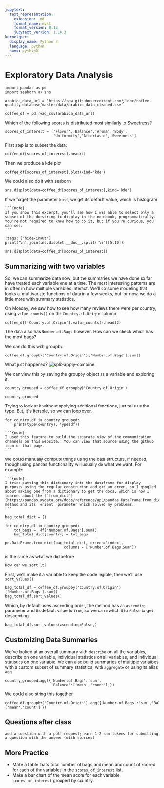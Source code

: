 ```yaml
---
jupytext:
  text_representation:
    extension: .md
    format_name: myst
    format_version: 0.13
    jupytext_version: 1.10.3
kernelspec:
  display_name: Python 3
  language: python
  name: python3
---
```


# Exploratory Data Analysis


```{code-cell} ipython3
import pandas as pd
import seaborn as sns
```


```{code-cell} ipython3
arabica_data_url = 'https://raw.githubusercontent.com/jldbc/coffee-quality-database/master/data/arabica_data_cleaned.csv'

coffee_df = pd.read_csv(arabica_data_url)
```

Which of the following scores is distributed most similarly to Sweetness?


```{code-cell} ipython3
scores_of_interest = ['Flavor','Balance','Aroma','Body',
                      'Uniformity','Aftertaste','Sweetness']
```

First step is to subset the data:
```{code-cell} ipython3
coffee_df[scores_of_interest].head(2)
```

Then we produce a kde plot  
```{code-cell} ipython3
coffee_df[scores_of_interest].plot(kind='kde')
```

We could also do it with seaborn
```{code-cell} ipython3
sns.displot(data=coffee_df[scores_of_interest],kind='kde')
```

If we forget the parameter `kind`, we get its default value,
which is histogram
````{margin}
```{note}
If you show this excerpt, you'll see how I was able to select only a subset of the docstring to display in the notebook, programmatically. You're not required to know how to do it, but if you're curious, you can see.
```
````
```{code-cell} ipython3
:tags: ["hide-input"]
print('\n'.join(sns.displot.__doc__.split('\n')[5:10]))
```

```{code-cell} ipython3
sns.displot(data=coffee_df[scores_of_interest])
```

## Summarizing with two variables

So, we can summarize data now, but the summaries we have done so far have treated each variable one at a time.  The most interesting patterns are in often in how multiple variables interact. We'll do some modeling that looks at multivariate functions of data in a few weeks, but for now, we do a little more with summary statistics.

On Monday, we saw how to see how many reviews there were per country, using `value_counts()` on the `Country.of.Origin` column.

```{code-cell} ipython3
coffee_df['Country.of.Origin'].value_counts().head(2)
```

The data also has `Number.of.Bags` however.  How can we check which has the most bags?

We can do this with groupby.

```{code-cell} ipython3
coffee_df.groupby('Country.of.Origin')['Number.of.Bags'].sum()
```


What just happened?
![split-apply-combine](https://jakevdp.github.io/PythonDataScienceHandbook/figures/03.08-split-apply-combine.png)


We can view this by saving the groupby object as a variable and exploring it.


```{code-cell} ipython3
country_grouped = coffee_df.groupby('Country.of.Origin')

country_grouped
```

Trying to look at it without applying additional functions, just tells us the type.  But, it's iterable, so we can loop over.


```{code-cell} ipython3
for country,df in country_grouped:
    print(type(country), type(df))
```

````{margin}
```{note}
I used this feature to build the separate view of the communication channels on this website.  You can view that source using the github icon on that page.
```
````

We could manually compute things using the data structure, if needed, though using pandas functionality will usually do what we want. For example:

````{margin}
```{note}
I tried putting this dictionary into the dataframe for display purposes using the regular constructor and got an error, so I googled about making one from a dictionary to get the docs, which is how I learned about the [`from_dict`](https://pandas.pydata.org/docs/reference/api/pandas.DataFrame.from_dict.html) method and its `orient` parameter which solved my problems.
```
````

```{code-cell} ipython3
bag_total_dict = {}

for country,df in country_grouped:
    tot_bags =  df['Number.of.Bags'].sum()
    bag_total_dict[country] = tot_bags

pd.DataFrame.from_dict(bag_total_dict, orient='index',
                           columns = ['Number.of.Bags.Sum'])
```

is the same as what we did before

```{admonition} Question from class
How can we sort it?
```

First, we'll make it a variable to keep the code legible, then we'll use `sort_values()`

```{code-cell} ipython3
bag_total_df = coffee_df.groupby('Country.of.Origin')['Number.of.Bags'].sum()
bag_total_df.sort_values()
```

Which, by default uses ascending order, the method has an `ascending` parameter and its default value is `True`, so we can switch it to `False` to get descending

```{code-cell} ipython3
bag_total_df.sort_values(ascending=False,)
```

## Customizing Data Summaries

We've looked at an overall summary with `describe` on all the variables,  describe on one variable, individual statistics on all variables, and individual statistics on one variable.  We can also build  summaries of multiple varialbes with a custom subset of summary statistics, with `aggregate` or using its alias `agg`

```{code-cell} ipython3
country_grouped.agg({'Number.of.Bags':'sum',
                     'Balance':['mean','count'],})
```

We could also string this together
```{code-cell} ipython3
coffee_df.groupby('Country.of.Origin').agg({'Number.of.Bags':'sum','Balance':['mean','count'],})
```

## Questions after class

```{admonition} Ram Token Opportunity
add a question with a pull request; earn 1-2 ram tokens for submitting a question with the answer (with sources)
```

## More Practice

- Make a table thats total number of bags and mean and count of scored for each of the variables in the `scores_of_interest` list.
- Make a bar chart of the mean score for each variable `scores_of_interest` grouped by country. 
